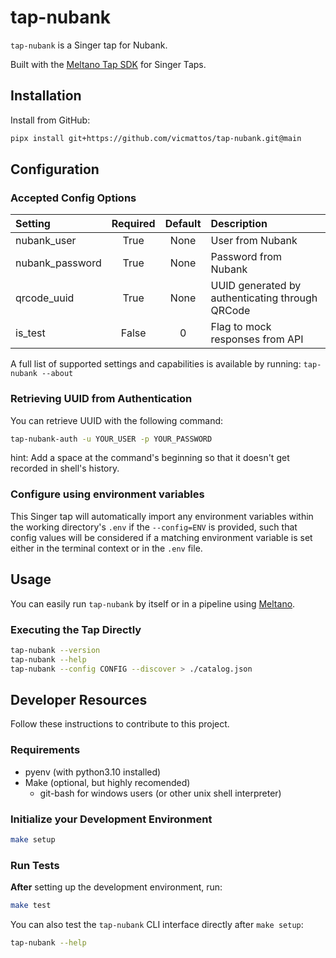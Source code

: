 # tap-nubank

`tap-nubank` is a Singer tap for Nubank.

Built with the [Meltano Tap SDK](https://sdk.meltano.com) for Singer Taps.

## Installation

Install from GitHub:

```bash
pipx install git+https://github.com/vicmattos/tap-nubank.git@main
```

## Configuration

### Accepted Config Options

| Setting             | Required | Default | Description |
|:--------------------|:--------:|:-------:|:------------|
| nubank_user         | True     | None    | User from Nubank |
| nubank_password     | True     | None    | Password from Nubank |
| qrcode_uuid         | True     | None    | UUID generated by authenticating through QRCode |
| is_test             | False    |       0 | Flag to mock responses from API |

A full list of supported settings and capabilities is available by running: `tap-nubank --about`

### Retrieving UUID from Authentication

You can retrieve UUID with the following command:
```bash
tap-nubank-auth -u YOUR_USER -p YOUR_PASSWORD
```

hint: Add a space at the command's beginning so that it doesn't get recorded in shell's history.

### Configure using environment variables

This Singer tap will automatically import any environment variables within the working directory's
`.env` if the `--config=ENV` is provided, such that config values will be considered if a matching
environment variable is set either in the terminal context or in the `.env` file.

<!-- TODO: Create cli command to authenticate and generate `qrcode_uuid``
### Source Authentication and Authorization

To generate `qrcode_uuid` run the command ?<`tap-nubank-authenticate --qrcode``> and follow instructions in Nubank's app.
-->

## Usage

You can easily run `tap-nubank` by itself or in a pipeline using [Meltano](https://meltano.com/).

### Executing the Tap Directly

```bash
tap-nubank --version
tap-nubank --help
tap-nubank --config CONFIG --discover > ./catalog.json
```

## Developer Resources

Follow these instructions to contribute to this project.

### Requirements
- pyenv (with python3.10 installed)
- Make (optional, but highly recomended)
  - git-bash for windows users (or other unix shell interpreter)

### Initialize your Development Environment

```bash
make setup
```

### Run Tests

**After** setting up the development environment, run:
```bash
make test
```

You can also test the `tap-nubank` CLI interface directly after `make setup`:

```bash
tap-nubank --help
```

<!-- TODO: Runnable through meltano

### Testing with [Meltano](https://www.meltano.com)

_**Note:** This tap will work in any Singer environment and does not require Meltano.
Examples here are for convenience and to streamline end-to-end orchestration scenarios._

Next, install Meltano (if you haven't already) and any needed plugins:

```bash
# Install meltano
pipx install meltano
# Initialize meltano within this directory
cd tap-nubank
meltano install
```

Now you can test and orchestrate using Meltano:

```bash
# Test invocation:
meltano invoke tap-nubank --version
# OR run a test `elt` pipeline:
meltano elt tap-nubank target-jsonl
```

### SDK Dev Guide

See the [dev guide](https://sdk.meltano.com/en/latest/dev_guide.html) for more instructions on how to use the SDK to
develop your own taps and targets.
-->
